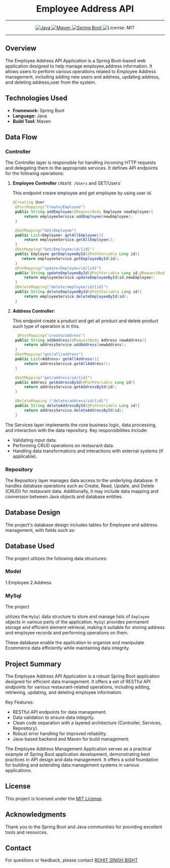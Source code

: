 # <h1 align = "center">  Employee Address API </h1>
___ 
<p align="center">
<a href="Java url">
    <img alt="Java" src="https://img.shields.io/badge/Java->=8-darkblue.svg" />
</a>
<a href="Maven url" >
    <img alt="Maven" src="https://img.shields.io/badge/maven-4.0-brightgreen.svg" />
</a>
<a href="Spring Boot url" >
    <img alt="Spring Boot" src="https://img.shields.io/badge/Spring Boot-3.1.3-brightgreen.svg" />
</a>
    <img alt = "License: MIT" src="https://img.shields.io/badge/License-MIT-yellow.svg" />
    </a>
</p>


---

<p align="left">

## Overview

The  Employee Address API Application is a Spring Boot-based web application designed to help manage employee,address information. It allows users to perform various operations related to  Employee Address management, including adding new users and address, updating address, and deleting address,user from the system.

## Technologies Used

- **Framework:** Spring Boot
- **Language:** Java
- **Build Tool:** Maven

## Data Flow

### Controller

The Controller layer is responsible for handling incoming HTTP requests and delegating them to the appropriate services. It defines API endpoints for the following operations:

1. **Employee Controller** `CREATE /Users` and GET/Users`
   
   This endpoint creare employee and get employee by using user id.

   ```java
   @Creating User
    @PostMapping("Create/Employee")
    public String addEmployee(@RequestBody Employee newEmployee){
        return employeeService.addEmployee(newEmployee);
    }

    @GetMapping("Get/Employee")
    public List<Employee> getAllEmployee(){
        return employeeService.getAllEmployee();
    }
    @GetMapping("Get/Employee/id/{id}")
    public Employee getEmployeeById(@PathVariable Long id){
       return employeeService.getEmployeeById(id);
    }
    @PutMapping("update/Employee/id/{id}")
    public String updateEmployeeById(@PathVariable Long id,@RequestBody Employee newEmployee){
        return employeeService.updateEmployeeById(id,newEmployee);
    }
    @DeleteMapping("delete/employee/id/{id}")
    public String deleteEmployeeById(@PathVariable Long id){
        return employeeService.deleteEmployeeById(id);
    }
   ```

2. **Address Controller:** 

   This endpoint create a product and get all product and delete product such type of operation is in this.

   ```java
     @PostMapping("create/address")
    public String addAddress(@RequestBody Address newAddress){
        return addressService.addAddress(newAddress);
    }
    @GetMapping("get/all/address")
    public List<Address> getAllAddress(){
        return addressService.getAllAddress();
    }

    @GetMapping("get/address/id/{id}")
    public Address getAddressById(@PathVariable Long id){
        return addressService.getAddressById(id);
    }

    @DeleteMapping ("delete/address/id/{id}")
    public String deleteAddressById(@PathVariable Long id){
        return addressService.deleteAddressById(id);
    }
   ```
The Services layer implements the core business logic, data processing, and interaction with the data repository. Key responsibilities include:

- Validating input data.
- Performing CRUD operations on restaurant data.
- Handling data transformations and interactions with external systems (if applicable).

### Repository

The Repository layer manages data access to the underlying database. It handles database operations such as Create, Read, Update, and Delete (CRUD) for restaurant data. Additionally, it may include data mapping and conversion between Java objects and database entities.

## Database Design

The project's database design includes tables for Employee and address management, with fields such as:

## Database Used

The project utilizes the following data structures:

### Model
1.Employee
2.Address

### MySql

The project

 utilizes the `MySql` data structure to store and manage lists of `Employee ` objects in various parts of the application. `MySql` provides permanent storage and efficient element retrieval, making it suitable for storing address and employee records and performing operations on them.

These database enable the application to organize and manipulate Ecommerce  data efficiently while maintaining data integrity.

## Project Summary

The  Employee Address API Application is a robust Spring Boot application designed for efficient data management. It offers a set of RESTful API endpoints for various restaurant-related operations, including adding, retrieving, updating, and deleting employee information.

Key Features:

- RESTful API endpoints for data management.
- Data validation to ensure data integrity.
- Clean code separation with a layered architecture (Controller, Services, Repository).
- Robust error handling for improved reliability.
- Java-based backend and Maven for build management.

The Employee Address  Management Application serves as a practical example of Spring Boot application development, demonstrating best practices in API design and data management. It offers a solid foundation for building and extending data management systems in various applications.

## License

This project is licensed under the [MIT License](LICENSE).

## Acknowledgments

Thank you to the Spring Boot and Java communities for providing excellent tools and resources.

## Contact
For questions or feedback, please contact [ROHIT SINGH BISHT](mailto:business.rohitbisht3502@gmail.com)


